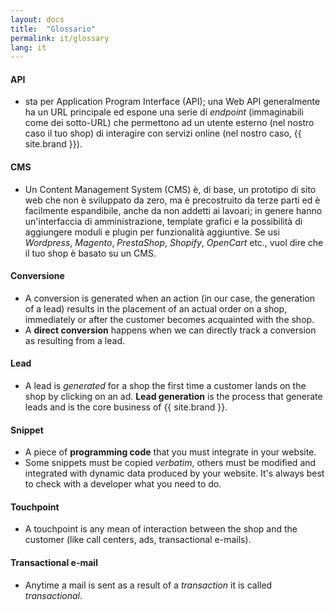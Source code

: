 ```yaml
---
layout: docs
title:  "Glossario"
permalink: it/glossary
lang: it
---
```

#### API

- sta per Application Program Interface (API); una Web API generalmente ha un URL principale ed espone una serie di  *endpoint* (immaginabili come dei sotto-URL) che permettono ad un utente esterno (nel nostro caso il tuo shop) di interagire con servizi online (nel nostro caso, {{ site.brand }}).

#### CMS

- Un Content Management System (CMS) è, di base, un prototipo di sito web che non è sviluppato da zero, ma è precostruito da terze parti ed è facilmente espandibile, anche da non addetti ai lavoari; in genere hanno un'interfaccia di amministrazione, template grafici e la possibilità di aggiungere moduli e plugin per funzionalità aggiuntive.
    Se usi *Wordpress*, *Magento*, *PrestaShop*, *Shopify*, *OpenCart* etc., vuol dire che il tuo shop è basato su un CMS.

#### Conversione

- A conversion is generated when an action (in our case, the generation of a lead) results in the placement of an actual order on a shop, immediately or after the customer becomes acquainted with the shop. 
- A **direct conversion** happens when we can directly track a conversion as resulting from a lead.

#### Lead

- A lead is *generated* for a shop the first time a customer lands on the shop by clicking on an ad. **Lead generation** is the process that generate leads and is the core business of {{ site.brand }}.

#### Snippet

- A piece of **programming code** that you must integrate in your website.
- Some snippets must be copied *verbatim*, others must be modified and integrated with dynamic data produced by your website. It's always best to check with a developer what you need to do.

#### Touchpoint

- A touchpoint is any mean of interaction between the shop and the customer (like call centers, ads, transactional e-mails).

#### Transactional e-mail

- Anytime a mail is sent as a result of a *transaction* it is called *transactional*.